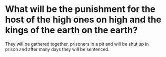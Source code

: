 # What will be the punishment for the host of the high ones on high and the kings of the earth on the earth?

They will be gathered together, prisoners in a pit and will be shut up in prison and after many days they will be sentenced.
